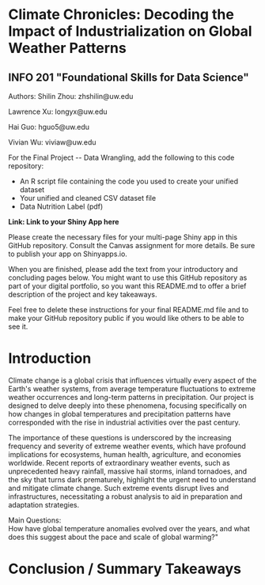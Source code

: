 # Climate Chronicles: Decoding the Impact of Industrialization on Global Weather Patterns
## INFO 201 "Foundational Skills for Data Science"

Authors: 
Shilin Zhou: zhshilin\@uw.edu

Lawrence Xu: longyx\@uw.edu

Hai Guo: hguo5\@uw.edu

Vivian Wu: viviaw\@uw.edu

For the Final Project -- Data Wrangling, add the following to this code repository:

* An R script file containing the code you used to create your unified dataset 
* Your unified and cleaned CSV dataset file
* Data Nutrition Label (pdf) 


**Link: Link to your Shiny App here**

Please create the necessary files for your multi-page Shiny app in this GitHub repository. Consult the Canvas assignment for more details. Be sure to publish your app on Shinyapps.io.

When you are finished, please add the text from your introductory and concluding pages below. You might want to use this GitHub repository as part of your digital portfolio, so you want this README.md to offer a brief description of the project and key takeaways.

Feel free to delete these instructions for your final README.md file and to make your GitHub repository public if you would like others to be able to see it. 

# Introduction
Climate change is a global crisis that influences virtually every aspect of the Earth's weather systems, from average temperature fluctuations to extreme weather occurrences and long-term patterns in precipitation. Our project is designed to delve deeply into these phenomena, focusing specifically on how changes in global temperatures and precipitation patterns have corresponded with the rise in industrial activities over the past century.

The importance of these questions is underscored by the increasing frequency and severity of extreme weather events, which have profound implications for ecosystems, human health, agriculture, and economies worldwide. Recent reports of extraordinary weather events, such as unprecedented heavy rainfall, massive hail storms, inland tornadoes, and the sky that turns dark prematurely, highlight the urgent need to understand and mitigate climate change. Such extreme events disrupt lives and infrastructures, necessitating a robust analysis to aid in preparation and adaptation strategies.

Main Questions:
<br> How have global temperature anomalies evolved over the years, and what does this suggest about the pace and scale of global warming?"


# Conclusion / Summary Takeaways

